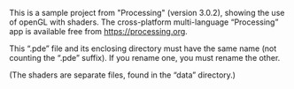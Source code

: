 This is a sample project from "Processing" (version 3.0.2), showing the use of openGL with shaders.
The cross-platform multi-language “Processing” app is available free from https://processing.org.

This “.pde” file and its enclosing directory must have the same name (not counting the “.pde” suffix). 
If you rename one, you must rename the other.

(The shaders are separate files, found in the “data” directory.)
